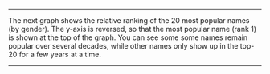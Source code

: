 
----------

The next graph shows the relative ranking of the 20 most popular names (by gender).  The y-axis is reversed, so that the most popular name (rank 1) is shown at the top of the graph.  You can see some some names remain popular over several decades, while other names only show up in the top-20 for a few years at a time.

----------

